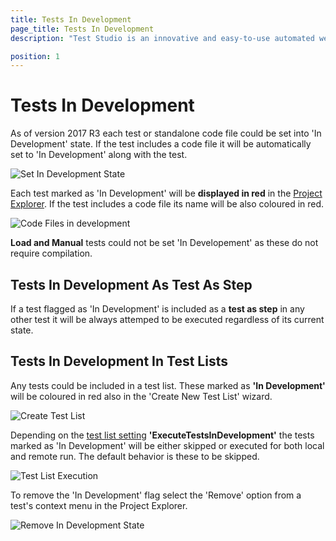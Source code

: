 ```yaml
---
title: Tests In Development
page_title: Tests In Development
description: "Test Studio is an innovative and easy-to-use automated web, WPF and load testing solution. Test Studio tests support essential technologies like ASP.NET AJAX, Silverlight, PHP and MVC. HTML5, Testing framework, functional testing, performance testing, load testing, exploratory testing, manual testing."

position: 1
---
```

# Tests In Development

As of version 2017 R3 each test or standalone code file could be set into 'In Development' state. If the test includes a code file it will be automatically set to 'In Development' along with the test.

![Set In Development State][1]

Each test marked as 'In Development' will be **displayed in red** in the <a href="/features/project-explorer/overview" target="_blank">Project Explorer</a>. If the test includes a code file its name will be also coloured in red.

![Code Files in development][2]

**Load and Manual** tests could not be set 'In Developement' as these do not require compilation.

## Tests In Development As Test As Step

If a test flagged as 'In Development' is included as a **test as step** in any other test it will be always attemped to be executed regardless of its current state. 

## Tests In Development In Test Lists

Any tests could be included in a test list. These marked as **'In Development'** will be coloured in red also in the 'Create New Test List' wizard. 

![Create Test List][3]

Depending on the <a href="/getting-started/test-execution/test-list-settings" target="_blank">test list setting</a> **'ExecuteTestsInDevelopment'** the tests marked as 'In Development' will be either skipped or executed for both local and remote run. The default behavior is these to be skipped.

![Test List Execution][4]

To remove the 'In Development' flag select the 'Remove' option from a test's context menu in the Project Explorer. 

![Remove In Development State][5]

[1]: /img/features/test-maintenance/tests-in-development/fig1.png
[2]: /img/features/test-maintenance/tests-in-development/fig2.png
[3]: /img/features/test-maintenance/tests-in-development/fig3.png
[4]: /img/features/test-maintenance/tests-in-development/fig4.png
[5]: /img/features/test-maintenance/tests-in-development/fig5.png